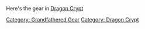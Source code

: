 Here's the gear in [Dragon Crypt](:Category:Dragon_Crypt "wikilink")

[Category: Grandfathered Gear](Category:_Grandfathered_Gear "wikilink")
[Category: Dragon Crypt](Category:_Dragon_Crypt "wikilink")
